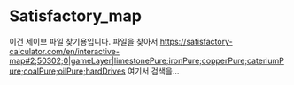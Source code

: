 # Satisfactory_map
이건 세이브 파일 찾기용입니다.
파일을 찾아서
https://satisfactory-calculator.com/en/interactive-map#2;50302;0|gameLayer|limestonePure;ironPure;copperPure;cateriumPure;coalPure;oilPure;hardDrives
여기서 검색을...
